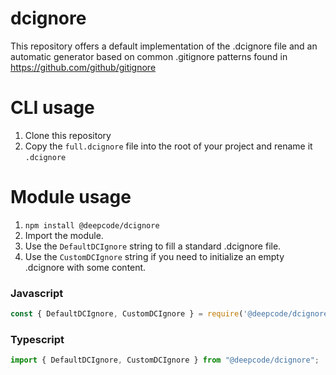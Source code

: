 # dcignore
This repository offers a default implementation of the .dcignore file and an automatic generator based on common .gitignore patterns found in https://github.com/github/gitignore

# CLI usage
1. Clone this repository
2. Copy the `full.dcignore` file into the root of your project and rename it `.dcignore`

# Module usage
1. `npm install @deepcode/dcignore`
2. Import the module.
3. Use the `DefaultDCIgnore` string to fill a standard .dcignore file.
4. Use the `CustomDCIgnore` string if you need to initialize an empty .dcignore with some content.

### Javascript
```javascript
const { DefaultDCIgnore, CustomDCIgnore } = require('@deepcode/dcignore');
```

### Typescript
```javascript
import { DefaultDCIgnore, CustomDCIgnore } from "@deepcode/dcignore";
```
